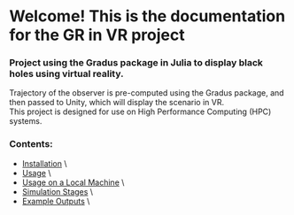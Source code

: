 # Welcome! This is the documentation for the GR in VR project

###  Project using the Gradus package in Julia to display black holes using virtual reality. 

Trajectory of the observer is pre-computed using the Gradus package, and then passed to Unity, which will display the scenario in VR. \
This project is designed for use on High Performance Computing (HPC) systems.


### Contents: 

- [Installation](https://raichkel.github.io/GR_in_VR/installation.html) \
- [Usage](https://raichkel.github.io/GR_in_VR/usage.html) \
- [Usage on a Local Machine](https://raichkel.github.io/GR_in_VR/local_machine.html) \
- [Simulation Stages](https://raichkel.github.io/GR_in_VR/simulation_stages.html) \
- [Example Outputs](https://raichkel.github.io/GR_in_VR/features.html) \